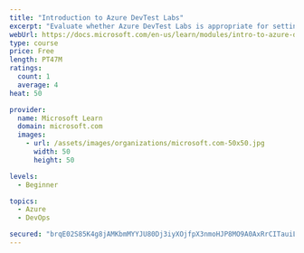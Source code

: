 ```yaml
---
title: "Introduction to Azure DevTest Labs"
excerpt: "Evaluate whether Azure DevTest Labs is appropriate for setting up virtual machine environments for your team."
webUrl: https://docs.microsoft.com/en-us/learn/modules/intro-to-azure-devtest-labs/
type: course
price: Free
length: PT47M
ratings:
  count: 1
  average: 4
heat: 50

provider:
  name: Microsoft Learn
  domain: microsoft.com
  images:
    - url: /assets/images/organizations/microsoft.com-50x50.jpg
      width: 50
      height: 50

levels:
  - Beginner

topics:
  - Azure
  - DevOps

secured: "brqE02S85K4g8jAMKbmMYYJU80Dj3iyXOjfpX3nmoHJP8MO9A0AxRrCITauiLPkNs6OniGuTLEGoclg01oTa9gN/HAWXMaFa/5+SqvkdGhHuRfYFl0dNbRNxaexxq9CQp9PpjsBGuZdDQevqvhHjl0sCo6Rw/JHZaaJNAorNIasmYbZdFxFbn1OtahouRUDEGh9bHtGRHJ6ePNGCCIEZJSXkgarwZoM3dOk4LY12+AKsHFHDfrkjFRjoCsnzO44/iLzYVaeiE3dgq6t97YmIvd8gRn2dqSwmmWsVUWn+7WzgsG6bNQkP4jeHnXsf9vqcagkt6kfVUl2BbI4ZYBV3YnWlFX5c8B4XE0mC9iSCXc6LPYZqUuSa1HuJ1SgIJ496dTzC9gd/WrR+O0RT7kv/zju4gT4IQYNcRAm50DdvaZY=;LOmMWcL9zqlqTFRrDbI4Gw=="
---
```


